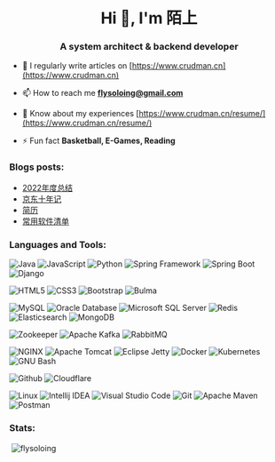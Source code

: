 <h1 align="center">Hi 👋, I'm 陌上</h1>
<h3 align="center">A system architect & backend developer</h3>

- 📝 I regularly write articles on [https://www.crudman.cn](https://www.crudman.cn)

- 📫 How to reach me **flysoloing@gmail.com**

- 📄 Know about my experiences [https://www.crudman.cn/resume/](https://www.crudman.cn/resume/)

- ⚡ Fun fact **Basketball, E-Games, Reading**

### Blogs posts:
<!-- BLOG-POST-LIST:START -->
- [2022年度总结](https://www.crudman.cn/posts/2022-summary/)
- [京东十年记](https://www.crudman.cn/posts/my-ten-years-of-the-jd/)
- [简历](https://www.crudman.cn/resume/)
- [常用软件清单](https://www.crudman.cn/posts/common-software-list/)
<!-- BLOG-POST-LIST:END -->

<!--
<h3 align="left">Connect with me:</h3>
<p align="left">
<a href="https://twitter.com/flysoloing" target="blank"><img align="center" src="https://raw.githubusercontent.com/rahuldkjain/github-profile-readme-generator/master/src/images/icons/Social/twitter.svg" alt="flysoloing" height="30" width="40" /></a>
<a href="/https://www.crudman.cn/index.xml" target="blank"><img align="center" src="https://raw.githubusercontent.com/rahuldkjain/github-profile-readme-generator/master/src/images/icons/Social/rss.svg" alt="https://www.crudman.cn/index.xml" height="30" width="40" /></a>
</p>
-->

<h3 align="left">Languages and Tools:</h3>
<!--
<p align="left"> <a href="https://www.gnu.org/software/bash/" target="_blank" rel="noreferrer"> <img src="https://www.vectorlogo.zone/logos/gnu_bash/gnu_bash-icon.svg" alt="bash" width="40" height="40"/> </a> <a href="https://getbootstrap.com" target="_blank" rel="noreferrer"> <img src="https://raw.githubusercontent.com/devicons/devicon/master/icons/bootstrap/bootstrap-plain-wordmark.svg" alt="bootstrap" width="40" height="40"/> </a> <a href="https://bulma.io/" target="_blank" rel="noreferrer"> <img src="https://raw.githubusercontent.com/gilbarbara/logos/804dc257b59e144eaca5bc6ffd16949752c6f789/logos/bulma.svg" alt="bulma" width="40" height="40"/> </a> <a href="https://www.w3schools.com/css/" target="_blank" rel="noreferrer"> <img src="https://raw.githubusercontent.com/devicons/devicon/master/icons/css3/css3-original-wordmark.svg" alt="css3" width="40" height="40"/> </a> <a href="https://www.djangoproject.com/" target="_blank" rel="noreferrer"> <img src="https://cdn.worldvectorlogo.com/logos/django.svg" alt="django" width="40" height="40"/> </a> <a href="https://www.docker.com/" target="_blank" rel="noreferrer"> <img src="https://raw.githubusercontent.com/devicons/devicon/master/icons/docker/docker-original-wordmark.svg" alt="docker" width="40" height="40"/> </a> <a href="https://www.elastic.co" target="_blank" rel="noreferrer"> <img src="https://www.vectorlogo.zone/logos/elastic/elastic-icon.svg" alt="elasticsearch" width="40" height="40"/> </a> <a href="https://git-scm.com/" target="_blank" rel="noreferrer"> <img src="https://www.vectorlogo.zone/logos/git-scm/git-scm-icon.svg" alt="git" width="40" height="40"/> </a> <a href="hexo.io/" target="_blank" rel="noreferrer"> <img src="https://www.vectorlogo.zone/logos/hexoio/hexoio-icon.svg" alt="hexo" width="40" height="40"/> </a> <a href="https://www.w3.org/html/" target="_blank" rel="noreferrer"> <img src="https://raw.githubusercontent.com/devicons/devicon/master/icons/html5/html5-original-wordmark.svg" alt="html5" width="40" height="40"/> </a> <a href="https://gohugo.io/" target="_blank" rel="noreferrer"> <img src="https://api.iconify.design/logos-hugo.svg" alt="hugo" width="40" height="40"/> </a> <a href="https://www.java.com" target="_blank" rel="noreferrer"> <img src="https://raw.githubusercontent.com/devicons/devicon/master/icons/java/java-original.svg" alt="java" width="40" height="40"/> </a> <a href="https://developer.mozilla.org/en-US/docs/Web/JavaScript" target="_blank" rel="noreferrer"> <img src="https://raw.githubusercontent.com/devicons/devicon/master/icons/javascript/javascript-original.svg" alt="javascript" width="40" height="40"/> </a> <a href="https://jekyllrb.com/" target="_blank" rel="noreferrer"> <img src="https://www.vectorlogo.zone/logos/jekyllrb/jekyllrb-icon.svg" alt="jekyll" width="40" height="40"/> </a> <a href="https://www.jenkins.io" target="_blank" rel="noreferrer"> <img src="https://www.vectorlogo.zone/logos/jenkins/jenkins-icon.svg" alt="jenkins" width="40" height="40"/> </a> <a href="https://kafka.apache.org/" target="_blank" rel="noreferrer"> <img src="https://www.vectorlogo.zone/logos/apache_kafka/apache_kafka-icon.svg" alt="kafka" width="40" height="40"/> </a> <a href="https://kubernetes.io" target="_blank" rel="noreferrer"> <img src="https://www.vectorlogo.zone/logos/kubernetes/kubernetes-icon.svg" alt="kubernetes" width="40" height="40"/> </a> <a href="https://www.linux.org/" target="_blank" rel="noreferrer"> <img src="https://raw.githubusercontent.com/devicons/devicon/master/icons/linux/linux-original.svg" alt="linux" width="40" height="40"/> </a> <a href="https://www.mongodb.com/" target="_blank" rel="noreferrer"> <img src="https://raw.githubusercontent.com/devicons/devicon/master/icons/mongodb/mongodb-original-wordmark.svg" alt="mongodb" width="40" height="40"/> </a> <a href="https://www.microsoft.com/en-us/sql-server" target="_blank" rel="noreferrer"> <img src="https://www.svgrepo.com/show/303229/microsoft-sql-server-logo.svg" alt="mssql" width="40" height="40"/> </a> <a href="https://www.mysql.com/" target="_blank" rel="noreferrer"> <img src="https://raw.githubusercontent.com/devicons/devicon/master/icons/mysql/mysql-original-wordmark.svg" alt="mysql" width="40" height="40"/> </a> <a href="https://www.nginx.com" target="_blank" rel="noreferrer"> <img src="https://raw.githubusercontent.com/devicons/devicon/master/icons/nginx/nginx-original.svg" alt="nginx" width="40" height="40"/> </a> <a href="https://www.oracle.com/" target="_blank" rel="noreferrer"> <img src="https://raw.githubusercontent.com/devicons/devicon/master/icons/oracle/oracle-original.svg" alt="oracle" width="40" height="40"/> </a> <a href="https://postman.com" target="_blank" rel="noreferrer"> <img src="https://www.vectorlogo.zone/logos/getpostman/getpostman-icon.svg" alt="postman" width="40" height="40"/> </a> <a href="https://www.python.org" target="_blank" rel="noreferrer"> <img src="https://raw.githubusercontent.com/devicons/devicon/master/icons/python/python-original.svg" alt="python" width="40" height="40"/> </a> <a href="https://www.rabbitmq.com" target="_blank" rel="noreferrer"> <img src="https://www.vectorlogo.zone/logos/rabbitmq/rabbitmq-icon.svg" alt="rabbitMQ" width="40" height="40"/> </a> <a href="https://redis.io" target="_blank" rel="noreferrer"> <img src="https://raw.githubusercontent.com/devicons/devicon/master/icons/redis/redis-original-wordmark.svg" alt="redis" width="40" height="40"/> </a> <a href="https://lucene.apache.org/solr/" target="_blank" rel="noreferrer"> <img src="https://www.vectorlogo.zone/logos/apache_solr/apache_solr-icon.svg" alt="solr" width="40" height="40"/> </a> <a href="https://spring.io/" target="_blank" rel="noreferrer"> <img src="https://www.vectorlogo.zone/logos/springio/springio-icon.svg" alt="spring" width="40" height="40"/> </a> </p>
-->

![Java](https://img.shields.io/badge/-Java-white?logo=oracle&logoColor=F80000)
![JavaScript](https://img.shields.io/badge/-JavaScript-white?logo=javascript&logoColor=F7DF1E)
![Python](https://img.shields.io/badge/-Python-white?logo=python&logoColor=3776AB)
![Spring Framework](https://img.shields.io/badge/-Spring%20Framework-white?logo=spring&logoColor=6DB33F)
![Spring Boot](https://img.shields.io/badge/-Spring%20Boot-white?logo=springboot&logoColor=6DB33F)
![Django](https://img.shields.io/badge/-Django-white?logo=django&logoColor=092E20)

![HTML5](https://img.shields.io/badge/-HTML5-white?logo=html5&logoColor=E34F26)
![CSS3](https://img.shields.io/badge/-CSS3-white?logo=css3&logoColor=1572B6)
![Bootstrap](https://img.shields.io/badge/-Bootstrap-white?logo=bootstrap&logoColor=7952B3)
![Bulma](https://img.shields.io/badge/-Bulma-white?logo=bulma&logoColor=00D1B2)

![MySQL](https://img.shields.io/badge/-MySQL-white?logo=mysql&logoColor=4479A1)
![Oracle Database](https://img.shields.io/badge/-Oracle%20Database-white?logo=oracle&logoColor=F80000)
![Microsoft SQL Server](https://img.shields.io/badge/-Microsoft%20SQL%20Server-white?logo=microsoftsqlserver&logoColor=CC2927)
![Redis](https://img.shields.io/badge/-Redis-white?logo=redis&logoColor=DC382D)
![Elasticsearch](https://img.shields.io/badge/-Elasticsearch-white?logo=elasticsearch&logoColor=005571)
![MongoDB](https://img.shields.io/badge/-MongoDB-white?logo=mongodb&logoColor=47A248)

![Zookeeper](https://img.shields.io/badge/-Zookeeper-white?logo=apache&logoColor=D22128)
![Apache Kafka](https://img.shields.io/badge/-Apache%20Kafka-white?logo=apachekafka&logoColor=231F20)
![RabbitMQ](https://img.shields.io/badge/-RabbitMQ-white?logo=rabbitmq&logoColor=FF6600)

![NGINX](https://img.shields.io/badge/-NGINX-white?logo=nginx&logoColor=009639)
![Apache Tomcat](https://img.shields.io/badge/-Apache%20Tomcat-white?logo=apachetomcat&logoColor=F8DC75)
![Eclipse Jetty](https://img.shields.io/badge/-Eclipse%20Jetty-white?logo=eclipsejetty&logoColor=FC390E)
![Docker](https://img.shields.io/badge/-Docker-white?logo=docker&logoColor=2496ED)
![Kubernetes](https://img.shields.io/badge/-Kubernetes-white?logo=kubernetes&logoColor=326CE5)
![GNU Bash](https://img.shields.io/badge/-GNU%20Bash-white?logo=gnubash&logoColor=4EAA25)

![Github](https://img.shields.io/badge/-Github-white?logo=github&logoColor=181717)
![Cloudflare](https://img.shields.io/badge/-Cloudflare-white?logo=cloudflare&logoColor=F38020)

![Linux](https://img.shields.io/badge/-Linux-white?logo=linux&logoColor=FCC624)
![Intellij IDEA](https://img.shields.io/badge/-Intellij%20IDEA-white?logo=intellijidea&logoColor=000000)
![Visual Studio Code](https://img.shields.io/badge/-Visual%20Studio%20Code-white?logo=visualstudiocode&logoColor=007ACC)
![Git](https://img.shields.io/badge/-Git-white?logo=git&logoColor=F05032)
![Apache Maven](https://img.shields.io/badge/-Apache%20Maven-white?logo=apachemaven&logoColor=C71A36)
![Postman](https://img.shields.io/badge/-Postman-white?logo=postman&logoColor=FF6C37)

<h3 align="left">Stats:</h3>
<p>&nbsp;<img align="center" src="https://github-readme-stats.vercel.app/api?username=flysoloing&show_icons=true&locale=en" alt="flysoloing" /></p>


<!--
**flysoloing/flysoloing** is a ✨ _special_ ✨ repository because its `README.md` (this file) appears on your GitHub profile.

Here are some ideas to get you started:

- 🔭 I’m currently working on ...
- 🌱 I’m currently learning ...
- 👯 I’m looking to collaborate on ...
- 🤔 I’m looking for help with ...
- 💬 Ask me about ...
- 📫 How to reach me: ...
- 😄 Pronouns: ...
- ⚡ Fun fact: ...
-->
